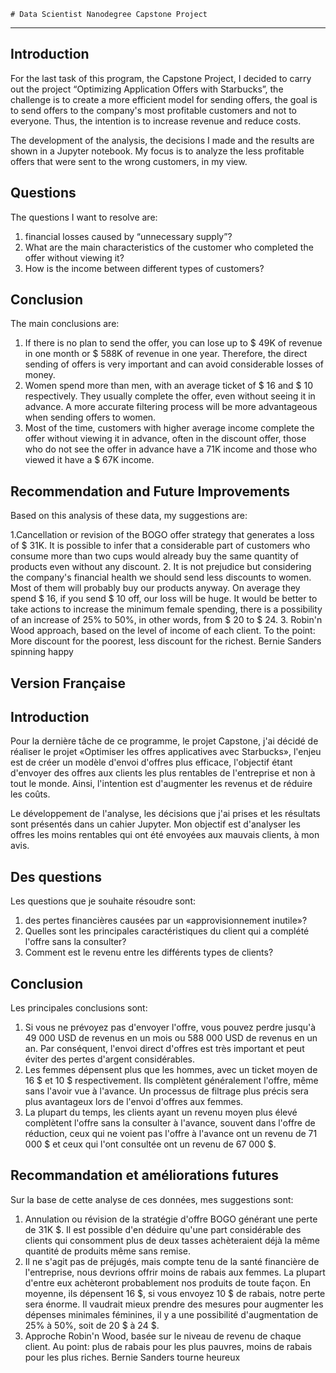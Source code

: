	# Data Scientist Nanodegree Capstone Project

---

## Introduction
For the last task of this program, the Capstone Project, I decided to carry out the project “Optimizing Application Offers with Starbucks”,
the challenge is to create a more efficient model for sending offers, the goal is to send offers to the company's most profitable customers and not to everyone. Thus, the intention is to increase revenue and reduce costs.

The development of the analysis, the decisions I made and the results are shown in a Jupyter notebook.
My focus is to analyze the less profitable offers that were sent to the wrong customers, in my view.

## Questions
The questions I want to resolve are:
1. financial losses caused by “unnecessary supply”?
2. What are the main characteristics of the customer who completed the offer without viewing it?
3. How is the income between different types of customers?

## Conclusion
The main conclusions are:

1. If there is no plan to send the offer, you can lose up to $ 49K of revenue in one month or $ 588K of revenue in one year. Therefore, the direct sending of offers is very important and can avoid considerable losses of money.
2. Women spend more than men, with an average ticket of $ 16 and $ 10 respectively. They usually complete the offer, even without seeing it in advance. A more accurate filtering process will be more advantageous when sending offers to women.
3. Most of the time, customers with higher average income complete the offer without viewing it in advance, often in the discount offer, those who do not see the offer in advance have a 71K income and those who viewed it have a $ 67K income.

## Recommendation and Future Improvements
Based on this analysis of these data, my suggestions are:

1.Cancellation or revision of the BOGO offer strategy that generates a loss of $ 31K. It is possible to infer that a considerable part of customers who consume more than two cups would already buy the same quantity of products even without any discount.
2. It is not prejudice but considering the company's financial health we should send less discounts to women. Most of them will probably buy our products anyway. On average they spend $ 16, if you send $ 10 off, our loss will be huge. It would be better to take actions to increase the minimum female spending, there is a possibility of an increase of 25% to 50%, in other words, from $ 20 to $ 24.
3. Robin'n Wood approach, based on the level of income of each client. To the point: More discount for the poorest, less discount for the richest. Bernie Sanders spinning happy

## Version Française


## Introduction
Pour la dernière tâche de ce programme, le projet Capstone, j'ai décidé de réaliser le projet «Optimiser les offres applicatives avec Starbucks»,
l'enjeu est de créer un modèle d'envoi d'offres plus efficace, l'objectif étant d'envoyer des offres aux clients les plus rentables de l'entreprise et non à tout le monde. Ainsi, l'intention est d'augmenter les revenus et de réduire les coûts.

Le développement de l'analyse, les décisions que j'ai prises et les résultats sont présentés dans un cahier Jupyter.
Mon objectif est d'analyser les offres les moins rentables qui ont été envoyées aux mauvais clients, à mon avis.

## Des questions
Les questions que je souhaite résoudre sont:
1. des pertes financières causées par un «approvisionnement inutile»?
2. Quelles sont les principales caractéristiques du client qui a complété l'offre sans la consulter?
3. Comment est le revenu entre les différents types de clients?

## Conclusion
Les principales conclusions sont:

1. Si vous ne prévoyez pas d'envoyer l'offre, vous pouvez perdre jusqu'à 49 000 USD de revenus en un mois ou 588 000 USD de revenus en un an. Par conséquent, l'envoi direct d'offres est très important et peut éviter des pertes d'argent considérables.
2. Les femmes dépensent plus que les hommes, avec un ticket moyen de 16 $ et 10 $ respectivement. Ils complètent généralement l'offre, même sans l'avoir vue à l'avance. Un processus de filtrage plus précis sera plus avantageux lors de l'envoi d'offres aux femmes.
3. La plupart du temps, les clients ayant un revenu moyen plus élevé complètent l'offre sans la consulter à l'avance, souvent dans l'offre de réduction, ceux qui ne voient pas l'offre à l'avance ont un revenu de 71 000 $ et ceux qui l'ont consultée ont un revenu de 67 000 $. 

## Recommandation et améliorations futures

Sur la base de cette analyse de ces données, mes suggestions sont:

1. Annulation ou révision de la stratégie d'offre BOGO générant une perte de 31K $. Il est possible d'en déduire qu'une part considérable des clients qui consomment plus de deux tasses achèteraient déjà la même quantité de produits même sans remise.
2. Il ne s'agit pas de préjugés, mais compte tenu de la santé financière de l'entreprise, nous devrions offrir moins de rabais aux femmes. La plupart d'entre eux achèteront probablement nos produits de toute façon. En moyenne, ils dépensent 16 $, si vous envoyez 10 $ de rabais, notre perte sera énorme. Il vaudrait mieux prendre des mesures pour augmenter les dépenses minimales féminines, il y a une possibilité d'augmentation de 25% à 50%, soit de 20 $ à 24 $.
3. Approche Robin'n Wood, basée sur le niveau de revenu de chaque client. Au point: plus de rabais pour les plus pauvres, moins de rabais pour les plus riches. Bernie Sanders tourne heureux

